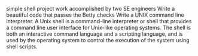  simple shell project work accomplished by two SE engineers
Write a beautiful code that passes the Betty checks
Write a UNIX command line interpreter.
A Unix shell is a command-line interpreter or shell that provides a command line user interface for Unix-like operating systems. The shell is both an interactive command language and a scripting language, and is used by the operating system to control the execution of the system using shell scripts.

